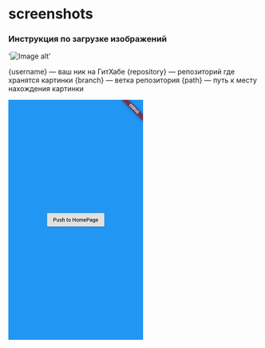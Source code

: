 # screenshots
### Инструкция по загрузке изображений
'![Image alt](https://github.com/{username}/{repository}/raw/{branch}/{path}/image.png)'

{username} — ваш ник на ГитХабе
{repository} — репозиторий где хранятся картинки
{branch} — ветка репозитория
{path} — путь к месту нахождения картинки

![Image alt](https://github.com/vlades7/screenshots/raw/master/Login.jpg)

